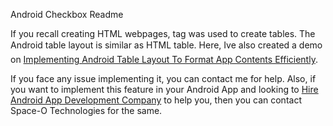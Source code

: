 Android Checkbox Readme

If you recall creating HTML webpages, <table> tag was used to create tables. The Android table layout is similar as HTML table. Here, Ive also created a demo on [Implementing Android Table Layout To Format App Contents Efficiently](https://www.spaceotechnologies.com/android-table-layout-example-tutorial/). 

If you face any issue implementing it, you can contact me for help. Also, if you want to implement this feature in your Android App and looking to [Hire Android App Development Company](http://www.spaceotechnologies.com/android-app-development/) to help you, then you can contact Space-O Technologies for the same.
